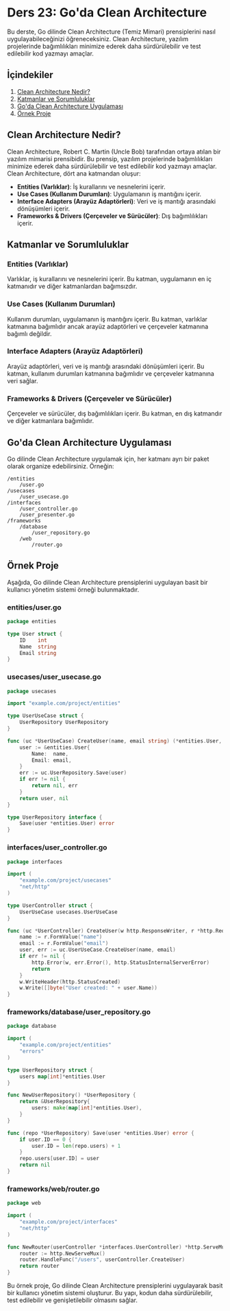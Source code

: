 # Ders 23: Go'da Clean Architecture

Bu derste, Go dilinde Clean Architecture (Temiz Mimari) prensiplerini nasıl uygulayabileceğinizi öğreneceksiniz. Clean Architecture, yazılım projelerinde bağımlılıkları minimize ederek daha sürdürülebilir ve test edilebilir kod yazmayı amaçlar.

## İçindekiler

1. [Clean Architecture Nedir?](#clean-architecture-nedir)
2. [Katmanlar ve Sorumluluklar](#katmanlar-ve-sorumluluklar)
3. [Go'da Clean Architecture Uygulaması](#goda-clean-architecture-uygulaması)
4. [Örnek Proje](#örnek-proje)

## Clean Architecture Nedir?

Clean Architecture, Robert C. Martin (Uncle Bob) tarafından ortaya atılan bir yazılım mimarisi prensibidir. Bu prensip, yazılım projelerinde bağımlılıkları minimize ederek daha sürdürülebilir ve test edilebilir kod yazmayı amaçlar. Clean Architecture, dört ana katmandan oluşur:

- **Entities (Varlıklar)**: İş kurallarını ve nesnelerini içerir.
- **Use Cases (Kullanım Durumları)**: Uygulamanın iş mantığını içerir.
- **Interface Adapters (Arayüz Adaptörleri)**: Veri ve iş mantığı arasındaki dönüşümleri içerir.
- **Frameworks & Drivers (Çerçeveler ve Sürücüler)**: Dış bağımlılıkları içerir.

## Katmanlar ve Sorumluluklar

### Entities (Varlıklar)

Varlıklar, iş kurallarını ve nesnelerini içerir. Bu katman, uygulamanın en iç katmanıdır ve diğer katmanlardan bağımsızdır.

### Use Cases (Kullanım Durumları)

Kullanım durumları, uygulamanın iş mantığını içerir. Bu katman, varlıklar katmanına bağımlıdır ancak arayüz adaptörleri ve çerçeveler katmanına bağımlı değildir.

### Interface Adapters (Arayüz Adaptörleri)

Arayüz adaptörleri, veri ve iş mantığı arasındaki dönüşümleri içerir. Bu katman, kullanım durumları katmanına bağımlıdır ve çerçeveler katmanına veri sağlar.

### Frameworks & Drivers (Çerçeveler ve Sürücüler)

Çerçeveler ve sürücüler, dış bağımlılıkları içerir. Bu katman, en dış katmandır ve diğer katmanlara bağımlıdır.

## Go'da Clean Architecture Uygulaması

Go dilinde Clean Architecture uygulamak için, her katmanı ayrı bir paket olarak organize edebilirsiniz. Örneğin:

```
/entities
    /user.go
/usecases
    /user_usecase.go
/interfaces
    /user_controller.go
    /user_presenter.go
/frameworks
    /database
        /user_repository.go
    /web
        /router.go
```

## Örnek Proje

Aşağıda, Go dilinde Clean Architecture prensiplerini uygulayan basit bir kullanıcı yönetim sistemi örneği bulunmaktadır.

### entities/user.go

```go
package entities

type User struct {
    ID    int
    Name  string
    Email string
}
```

### usecases/user_usecase.go

```go
package usecases

import "example.com/project/entities"

type UserUseCase struct {
    UserRepository UserRepository
}

func (uc *UserUseCase) CreateUser(name, email string) (*entities.User, error) {
    user := &entities.User{
        Name:  name,
        Email: email,
    }
    err := uc.UserRepository.Save(user)
    if err != nil {
        return nil, err
    }
    return user, nil
}

type UserRepository interface {
    Save(user *entities.User) error
}
```

### interfaces/user_controller.go

```go
package interfaces

import (
    "example.com/project/usecases"
    "net/http"
)

type UserController struct {
    UserUseCase usecases.UserUseCase
}

func (uc *UserController) CreateUser(w http.ResponseWriter, r *http.Request) {
    name := r.FormValue("name")
    email := r.FormValue("email")
    user, err := uc.UserUseCase.CreateUser(name, email)
    if err != nil {
        http.Error(w, err.Error(), http.StatusInternalServerError)
        return
    }
    w.WriteHeader(http.StatusCreated)
    w.Write([]byte("User created: " + user.Name))
}
```

### frameworks/database/user_repository.go

```go
package database

import (
    "example.com/project/entities"
    "errors"
)

type UserRepository struct {
    users map[int]*entities.User
}

func NewUserRepository() *UserRepository {
    return &UserRepository{
        users: make(map[int]*entities.User),
    }
}

func (repo *UserRepository) Save(user *entities.User) error {
    if user.ID == 0 {
        user.ID = len(repo.users) + 1
    }
    repo.users[user.ID] = user
    return nil
}
```

### frameworks/web/router.go

```go
package web

import (
    "example.com/project/interfaces"
    "net/http"
)

func NewRouter(userController *interfaces.UserController) *http.ServeMux {
    router := http.NewServeMux()
    router.HandleFunc("/users", userController.CreateUser)
    return router
}
```

Bu örnek proje, Go dilinde Clean Architecture prensiplerini uygulayarak basit bir kullanıcı yönetim sistemi oluşturur. Bu yapı, kodun daha sürdürülebilir, test edilebilir ve genişletilebilir olmasını sağlar.
